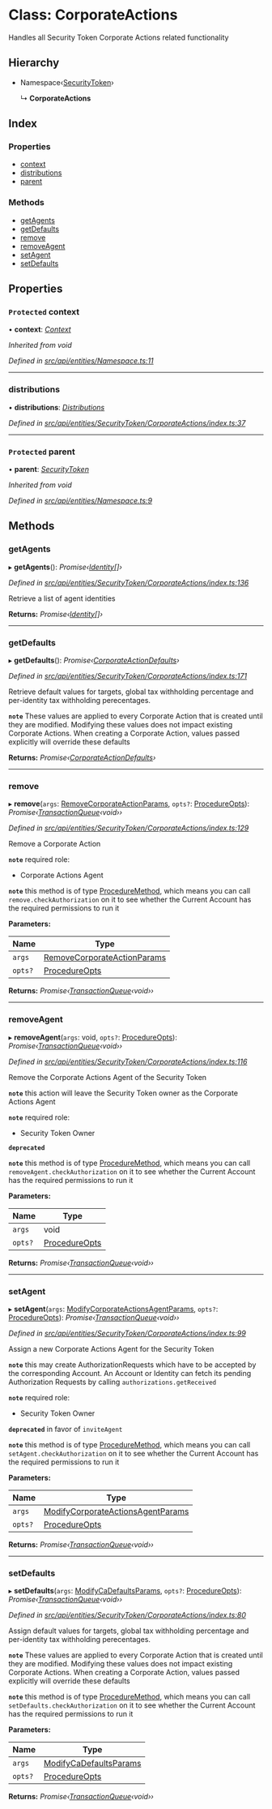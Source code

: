 # Class: CorporateActions

Handles all Security Token Corporate Actions related functionality

## Hierarchy

* Namespace‹[SecurityToken](securitytoken.md)›

  ↳ **CorporateActions**

## Index

### Properties

* [context](corporateactions.md#protected-context)
* [distributions](corporateactions.md#distributions)
* [parent](corporateactions.md#protected-parent)

### Methods

* [getAgents](corporateactions.md#getagents)
* [getDefaults](corporateactions.md#getdefaults)
* [remove](corporateactions.md#remove)
* [removeAgent](corporateactions.md#removeagent)
* [setAgent](corporateactions.md#setagent)
* [setDefaults](corporateactions.md#setdefaults)

## Properties

### `Protected` context

• **context**: *[Context](context.md)*

*Inherited from void*

*Defined in [src/api/entities/Namespace.ts:11](https://github.com/PolymathNetwork/polymesh-sdk/blob/bf2b7a12/src/api/entities/Namespace.ts#L11)*

___

###  distributions

• **distributions**: *[Distributions](distributions.md)*

*Defined in [src/api/entities/SecurityToken/CorporateActions/index.ts:37](https://github.com/PolymathNetwork/polymesh-sdk/blob/bf2b7a12/src/api/entities/SecurityToken/CorporateActions/index.ts#L37)*

___

### `Protected` parent

• **parent**: *[SecurityToken](securitytoken.md)*

*Inherited from void*

*Defined in [src/api/entities/Namespace.ts:9](https://github.com/PolymathNetwork/polymesh-sdk/blob/bf2b7a12/src/api/entities/Namespace.ts#L9)*

## Methods

###  getAgents

▸ **getAgents**(): *Promise‹[Identity](identity.md)[]›*

*Defined in [src/api/entities/SecurityToken/CorporateActions/index.ts:136](https://github.com/PolymathNetwork/polymesh-sdk/blob/bf2b7a12/src/api/entities/SecurityToken/CorporateActions/index.ts#L136)*

Retrieve a list of agent identities

**Returns:** *Promise‹[Identity](identity.md)[]›*

___

###  getDefaults

▸ **getDefaults**(): *Promise‹[CorporateActionDefaults](../interfaces/corporateactiondefaults.md)›*

*Defined in [src/api/entities/SecurityToken/CorporateActions/index.ts:171](https://github.com/PolymathNetwork/polymesh-sdk/blob/bf2b7a12/src/api/entities/SecurityToken/CorporateActions/index.ts#L171)*

Retrieve default values for targets, global tax withholding percentage and per-identity tax withholding perecentages.

**`note`** These values are applied to every Corporate Action that is created until they are modified. Modifying these values
  does not impact existing Corporate Actions.
  When creating a Corporate Action, values passed explicitly will override these defaults

**Returns:** *Promise‹[CorporateActionDefaults](../interfaces/corporateactiondefaults.md)›*

___

###  remove

▸ **remove**(`args`: [RemoveCorporateActionParams](../interfaces/removecorporateactionparams.md), `opts?`: [ProcedureOpts](../interfaces/procedureopts.md)): *Promise‹[TransactionQueue](transactionqueue.md)‹void››*

*Defined in [src/api/entities/SecurityToken/CorporateActions/index.ts:129](https://github.com/PolymathNetwork/polymesh-sdk/blob/bf2b7a12/src/api/entities/SecurityToken/CorporateActions/index.ts#L129)*

Remove a Corporate Action

**`note`** required role:
  - Corporate Actions Agent

**`note`** this method is of type [ProcedureMethod](../interfaces/proceduremethod.md), which means you can call `remove.checkAuthorization`
  on it to see whether the Current Account has the required permissions to run it

**Parameters:**

Name | Type |
------ | ------ |
`args` | [RemoveCorporateActionParams](../interfaces/removecorporateactionparams.md) |
`opts?` | [ProcedureOpts](../interfaces/procedureopts.md) |

**Returns:** *Promise‹[TransactionQueue](transactionqueue.md)‹void››*

___

###  removeAgent

▸ **removeAgent**(`args`: void, `opts?`: [ProcedureOpts](../interfaces/procedureopts.md)): *Promise‹[TransactionQueue](transactionqueue.md)‹void››*

*Defined in [src/api/entities/SecurityToken/CorporateActions/index.ts:116](https://github.com/PolymathNetwork/polymesh-sdk/blob/bf2b7a12/src/api/entities/SecurityToken/CorporateActions/index.ts#L116)*

Remove the Corporate Actions Agent of the Security Token

**`note`** this action will leave the Security Token owner as the Corporate Actions Agent

**`note`** required role:
  - Security Token Owner

**`deprecated`** 

**`note`** this method is of type [ProcedureMethod](../interfaces/proceduremethod.md), which means you can call `removeAgent.checkAuthorization`
  on it to see whether the Current Account has the required permissions to run it

**Parameters:**

Name | Type |
------ | ------ |
`args` | void |
`opts?` | [ProcedureOpts](../interfaces/procedureopts.md) |

**Returns:** *Promise‹[TransactionQueue](transactionqueue.md)‹void››*

___

###  setAgent

▸ **setAgent**(`args`: [ModifyCorporateActionsAgentParams](../interfaces/modifycorporateactionsagentparams.md), `opts?`: [ProcedureOpts](../interfaces/procedureopts.md)): *Promise‹[TransactionQueue](transactionqueue.md)‹void››*

*Defined in [src/api/entities/SecurityToken/CorporateActions/index.ts:99](https://github.com/PolymathNetwork/polymesh-sdk/blob/bf2b7a12/src/api/entities/SecurityToken/CorporateActions/index.ts#L99)*

Assign a new Corporate Actions Agent for the Security Token

**`note`** this may create AuthorizationRequests which have to be accepted by
  the corresponding Account. An Account or Identity can
  fetch its pending Authorization Requests by calling `authorizations.getReceived`

**`note`** required role:
  - Security Token Owner

**`deprecated`** in favor of `inviteAgent`

**`note`** this method is of type [ProcedureMethod](../interfaces/proceduremethod.md), which means you can call `setAgent.checkAuthorization`
  on it to see whether the Current Account has the required permissions to run it

**Parameters:**

Name | Type |
------ | ------ |
`args` | [ModifyCorporateActionsAgentParams](../interfaces/modifycorporateactionsagentparams.md) |
`opts?` | [ProcedureOpts](../interfaces/procedureopts.md) |

**Returns:** *Promise‹[TransactionQueue](transactionqueue.md)‹void››*

___

###  setDefaults

▸ **setDefaults**(`args`: [ModifyCaDefaultsParams](../globals.md#modifycadefaultsparams), `opts?`: [ProcedureOpts](../interfaces/procedureopts.md)): *Promise‹[TransactionQueue](transactionqueue.md)‹void››*

*Defined in [src/api/entities/SecurityToken/CorporateActions/index.ts:80](https://github.com/PolymathNetwork/polymesh-sdk/blob/bf2b7a12/src/api/entities/SecurityToken/CorporateActions/index.ts#L80)*

Assign default values for targets, global tax withholding percentage and per-identity tax withholding perecentages.

**`note`** These values are applied to every Corporate Action that is created until they are modified. Modifying these values
  does not impact existing Corporate Actions.
  When creating a Corporate Action, values passed explicitly will override these defaults

**`note`** this method is of type [ProcedureMethod](../interfaces/proceduremethod.md), which means you can call `setDefaults.checkAuthorization`
  on it to see whether the Current Account has the required permissions to run it

**Parameters:**

Name | Type |
------ | ------ |
`args` | [ModifyCaDefaultsParams](../globals.md#modifycadefaultsparams) |
`opts?` | [ProcedureOpts](../interfaces/procedureopts.md) |

**Returns:** *Promise‹[TransactionQueue](transactionqueue.md)‹void››*
